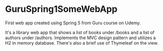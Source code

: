 # GuruSpring1SomeWebApp
First web app created using Spring 5 from Guru course on Udemy.

It's a library web app that shows a list of books under /books and a list of authors under /authors. Implements the MVC design pattern and utilizes a H2 in memory database. There's also a brief use of Thymeleaf on the view.
